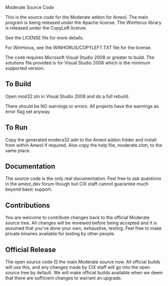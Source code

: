 Moderate Source Code

This is the source code for the Moderate addon for Ameol. The main program 
is being released under the Apache license. The WinHorus library is released
under the CopyLeft license.

See the LICENSE file for more details.

For WinHorus, see the WINHORUS/COPYLEFT.TXT file for the license.

The code requires Microsoft Visual Studio 2008 or greater to build. The
solutions file provided is for Visual Studio 2008 which is the minimum
supported version.


To Build
--------
Open mod32.sln in Visual Studio 2008 and do a full rebuild.

There should be NO warnings or errors. All projects have the warnings as
error flag set anyway.

To Run
------
Copy the generated modera32.adn to the Ameol addon folder and install from
within Ameol if required. Also copy the help file, moderate.chm, to the
same place.

Documentation
-------------
The source code is the only real documentation. Feel free to ask questions
in the ameol_dev forum though but CIX staff cannot guarantee much beyond
basic support.

Contributions
-------------
You are welcome to contribute changes back to the official Moderate source
tree. All changes will be reviewed before being accepted and it is assumed
that you've done your own, exhaustive, testing. Feel free to make private
binaries available for testing by other people.

Official Release
----------------
The open source code IS the main Moderate source now. All official builds
will use this, and any changes made by CIX staff will go into the open
source tree by default. We will make official builds available when we deem
that there are sufficient changes to warrant an upgrade.

